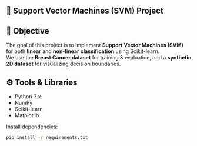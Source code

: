 ## 🧠 Support Vector Machines (SVM) Project

## 📌 Objective  
The goal of this project is to implement **Support Vector Machines (SVM)** for both **linear** and **non-linear classification** using Scikit-learn.  
We use the **Breast Cancer dataset** for training & evaluation, and a **synthetic 2D dataset** for visualizing decision boundaries.


## ⚙️ Tools & Libraries
- Python 3.x  
- NumPy  
- Scikit-learn  
- Matplotlib  

Install dependencies:
```bash
pip install -r requirements.txt

